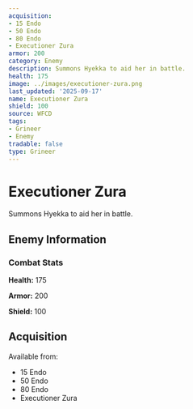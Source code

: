 ```yaml
---
acquisition:
- 15 Endo
- 50 Endo
- 80 Endo
- Executioner Zura
armor: 200
category: Enemy
description: Summons Hyekka to aid her in battle.
health: 175
image: ../images/executioner-zura.png
last_updated: '2025-09-17'
name: Executioner Zura
shield: 100
source: WFCD
tags:
- Grineer
- Enemy
tradable: false
type: Grineer
---
```


# Executioner Zura

Summons Hyekka to aid her in battle.

## Enemy Information

### Combat Stats

**Health:** 175

**Armor:** 200

**Shield:** 100

## Acquisition

Available from:
- 15 Endo
- 50 Endo
- 80 Endo
- Executioner Zura

